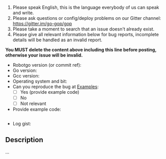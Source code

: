 1. Please speak English, this is the language everybody of us can speak and write.
2. Please ask questions or config/deploy problems on our Gitter channel: https://gitter.im/go-gop/gop
3. Please take a moment to search that an issue doesn't already exist.
4. Please give all relevant information below for bug reports, incomplete details will be handled as an invalid report.

**You MUST delete the content above including this line before posting, otherwise your issue will be invalid.**

- Robotgo version (or commit ref):
- Go version:
- Gcc version:
- Operating system and bit:
- Can you reproduce the bug at [Examples](https://github.com/go-gop/gop/blob/master/examples/main.go):
  - [ ] Yes (provide example code)
  - [ ] No
  - [ ] Not relevant
- Provide example code: 
    ```Go

    ```
- Log gist:

## Description

...
